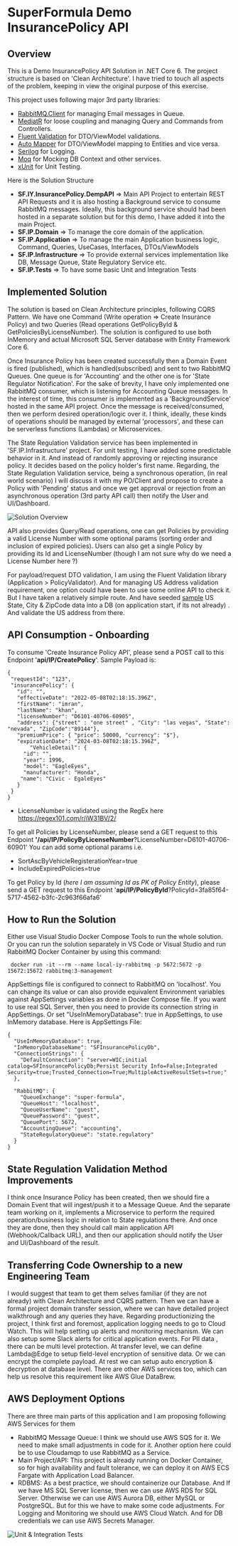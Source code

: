 # SuperFormula Demo InsurancePolicy API

## Overview
This is a Demo InsurancePolicy API Solution in .NET Core 6. The project structure is based on 'Clean Architecture'. I have tried to touch all aspects of the problem, keeping in view the original purpose of this exercise. 

This project uses following major 3rd party libraries: 
 - [RabbitMQ.Client](https://www.rabbitmq.com/dotnet.html) for managing Email messages in Queue.
 - [MediatR](https://github.com/jbogard/MediatR) for loose coupling and managing Query and Commands from Controllers.
 - [Fluent Validation](https://fluentvalidation.net/) for DTO/ViewModel validations.
 - [Auto Mapper](https://automapper.org/) for DTO/ViewModel mapping to Entities and vice versa.
 - [Serilog](https://serilog.net/) for Logging.
 - [Moq](https://github.com/moq/moq4) for Mocking DB Context and other services.
 - [xUnit](https://github.com/moq/moq4) for Unit Testing.

 Here is the Solution Structure
 - **SF.IY.InsurancePolicy.DempAPI** => Main API Project to entertain REST API Requests and it is also hosting a Background service to consume RabbitMQ messages. Ideally, this background service should had been hosted in a separate solution but for this demo, I have added it into the main Project. 
 - **SF.IP.Domain** => To manage the core domain of the application. 
 - **SF.IP.Application** => To manage the main Application business logic, Command, Queries, UseCases, Interfaces, DTOs/ViewModels  
 - **SF.IP.Infrastructure** => To provide external services implementation like DB, Message Queue, State Regulatory Service etc.
 - **SF.IP.Tests** => To have some basic Unit and Integration Tests

## Implemented Solution
 The solution is based on Clean Architecture principles, following CQRS Pattern. We have 
one Command (Write operation => Create Insurance Policy) and 
two Queries (Read operations GetPolicyById & GetPoliciesByLicenseNumber). The solution is configured to use both InMemory and actual Microsoft SQL Server database with Entity Framework Core 6. 
 
Once Insurance Policy has been created successfully then a Domain Event is fired (published), which is handled(subscribed) and sent to two RabbitMQ Queues. One queue is for 'Accounting' and the other one is for 'State Regulator Notification'. For the sake of brevity, I have only implemented one RabbitMQ consumer, which is listening for Accounting Queue messages. In the interest of time, this consumer is implemented as a 'BackgroundService' hosted in the same API project. Once the message is received/consumed, then we perform desired operation/logic over it. I think, ideally, these kinds of operations should be managed by external 'processors', and these can be serverless functions (Lambdas) or Microservices.

The State Regulation Validation service has been implemented in 'SF.IP.Infrastructure' project. For unit testing, I have added some predictable behavior in it. And instead of randomly approving or rejecting insurance policy. It decides based on the policy holder's first name.
 Regarding, the State Regulation Validation service, being a synchronous operation, (in real world scenario) I will discuss it with my PO/Client and propose to create a Policy with 'Pending' status and once we get approval or rejection from an asynchronous operation (3rd party API call) then notify the User and UI/Dashboard.
 
![Solution Overview](https://github.com/imyounas/SF.IY.InsurancePolicy.DemoApp/blob/main/SF.IY.InsurancePolicy.DempAPI.png "Solution Overview")

API also provides Query/Read operations, one can get Policies by providing a valid License Number with some optional params (sorting order and inclusion of expired policies). Users can also get a single Policy by providing its Id and LicenseNumber (though I am not sure why do we need a License Number here ?)

For payload/request DTO validation, I am using the Fluent Validation library (Application > PolicyValidator). And for managing US Address validation requirement, one option could have been to use some online API to check it. But I have taken a relatively simple route. And have seeded [sample](https://simplemaps.com/data/us-zips) US State, City & ZipCode data into a DB (on application start, if its not already) . And validate the US address from there.

## API Consumption - Onboarding
 To consume 'Create Insurance Policy API', please send a POST call to this Endpoint '**api/IP/CreatePolicy**'.
 Sample Payload is: 
 ```
{
  "requestId": "123",
  "insurancePolicy": {
    "id": "",
    "effectiveDate": "2022-05-08T02:18:15.396Z",
    "firstName": "imran",
    "lastName": "khan",
    "licenseNumber": "D6101-40706-60905",
    "address": {"street" : "one street" , "City": "las vegas", "State": "nevada", "ZipCode":"89144"},
    "premiumPrice": { "price": 50000, "currency": "$"},
    "expirationDate": "2024-03-08T02:18:15.396Z",
		"VehicleDetail": {
      "id": "",
      "year": 1996,
      "model": "EagleEyes",
      "manufacturer": "Honda",
     "name": "Civic - EgaleEyes"
    }
  }
}
 ```

 - LicenseNumber is validated using the RegEx here https://regex101.com/r/iW31BV/2/
 
 To get all Policies by LicenseNumber, please send a GET request to this Endpoint **'/api/IP/PolicyByLicenseNumber**?LicenseNumber=D6101-40706-60901'
 You can add some optional params i.e. 
- SortAscByVehicleRegisterationYear=true
- IncludeExpiredPolicies=true

To get Policy by Id (*here I am assuming Id as PK of Policy Entity*), please send a GET request to this Endpoint '**api/IP/PolicyById**?PolicyId=3fa85f64-5717-4562-b3fc-2c963f66afa6'

## How to Run the Solution
Either use Visual Studio Docker Compose Tools to run the whole solution. Or you can run the solution separately in VS Code or Visual Studio and run RabbitMQ Docker Container by using this command:
  
  ```
   docker run -it --rm --name local-iy-rabbitmq -p 5672:5672 -p 15672:15672 rabbitmq:3-management
  ```
AppSettings file is configured to connect to RabbitMQ on 'localhost'. You can change its value or can also provide equivalent Environment variables against AppSettings variables as done in Docker Compose file.
If you want to use real SQL Server, then you need to provide its connection string in AppSettings. Or set "UseInMemoryDatabase": true in AppSettings, to use InMemory database.
Here is AppSettings File:

```
{
  "UseInMemoryDatabase": true,
  "InMemoryDatabaseName": "SFInsurancePolicyDb",
  "ConnectionStrings": {
    "DefaultConnection": "server=WIC;initial catalog=SFInsurancePolicyDb;Persist Security Info=False;Integrated Security=true;Trusted_Connection=True;MultipleActiveResultSets=true;"
  },

  "RabbitMQ": {
    "QueueExchange": "super-formula",
    "QueueHost": "localhost",
    "QueueUserName": "guest",
    "QueuePassword": "guest",
    "QueuePort": 5672,
    "AccountingQueue": "accounting",
    "StateRegulatoryQueue": "state.regulatory"
  }
}
```

## State Regulation Validation Method Improvements
 I think once Insurance Policy has been created, then we should fire a Domain Event that will ingest/push it to a Message Queue. And the separate team working on it, implements a Microservice to perform the required operation/business logic in relation to State regulations there. And once they are done, then they should call main application API (Webhook/Callback URL), and then our application should notify the User and UI/Dashboard of the result.

## Transferring Code Ownership to a new Engineering Team
  I would suggest that team to get them selves familiar (if they are not already) with Clean Architecture and CQRS pattern. Then we can have a formal project domain transfer session, where we can have detailed project walkthrough and any queries they have.
  Regarding productionizing the project, I think first and foremost, application logging needs to go to Cloud Watch. This will help setting up alerts and monitoring mechanism. We can also setup some Slack alerts for critical application events.
  For PII data , there can be multi level protection. At transfer level, we can define Lambda@Edge to setup field-level encryption of sensitive data. Or we can encrypt the complete payload. At rest we can setup auto encryption & decryption at database level. There are other AWS services too, which can help us resolve this requirement like AWS Glue DataBrew.

## AWS Deployment Options
There are three main parts of this application and I am proposing following AWS Services for them 
- RabbitMQ Message Queue: I think we should use AWS SQS for it. We need to make small adjustments in code for it. Another option here could be to use Cloudamqp to use RabbitMQ as a Service.
- Main Project/API: This project is already running on Docker Container, so for high availability and fault tolerance, we can deploy it on AWS ECS Fargate with Application Load Balancer.
- RDBMS: As a best practice, we should containerize our Database. And If we have MS SQL Server license, then we can use AWS RDS for SQL Server. Otherwise we can use AWS Aurora DB, either MySQL or PostgreSQL. But for this we have to make some code adjustments.
For Logging and Monitoring we should use AWS Cloud Watch. And for DB credentials we can use AWS Secrets Manager.

![Unit & Integration Tests](https://github.com/imyounas/SF.IY.InsurancePolicy.DemoApp/blob/main/SF.IP.Tests.PNG "Unit & Integration Tests")
